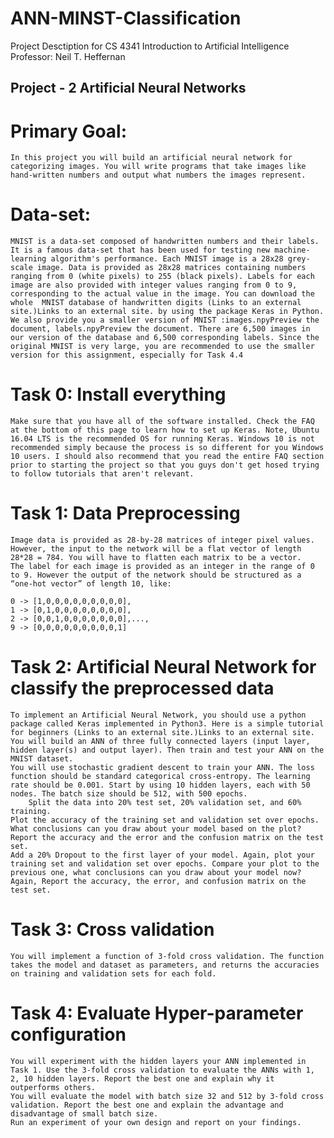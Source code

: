 # ANN-MINST-Classification

Project Desctiption for CS 4341 Introduction to Artificial Intelligence
Professor: Neil T. Heffernan

## Project - 2 Artificial Neural Networks

# Primary Goal:

	In this project you will build an artificial neural network for categorizing images. You will write programs that take images like hand-written numbers and output what numbers the images represent.

# Data-set:
	MNIST is a data-set composed of handwritten numbers and their labels. It is a famous data-set that has been used for testing new machine-learning algorithm's performance. Each MNIST image is a 28x28 grey-scale image. Data is provided as 28x28 matrices containing numbers ranging from 0 (white pixels) to 255 (black pixels). Labels for each image are also provided with integer values ranging from 0 to 9, corresponding to the actual value in the image. You can download the whole  MNIST database of handwritten digits (Links to an external site.)Links to an external site. by using the package Keras in Python. We also provide you a smaller version of MNIST :images.npyPreview the document, labels.npyPreview the document. There are 6,500 images in our version of the database and 6,500 corresponding labels. Since the original MNIST is very large, you are recommended to use the smaller version for this assignment, especially for Task 4.4

# Task 0: Install everything

	Make sure that you have all of the software installed. Check the FAQ at the bottom of this page to learn how to set up Keras. Note, Ubuntu 16.04 LTS is the recommended OS for running Keras. Windows 10 is not recommended simply because the process is so different for you Windows 10 users. I should also recommend that you read the entire FAQ section prior to starting the project so that you guys don't get hosed trying to follow tutorials that aren't relevant.

# Task 1: Data Preprocessing

	Image data is provided as 28-by-28 matrices of integer pixel values. However, the input to the network will be a flat vector of length 28*28 = 784. You will have to flatten each matrix to be a vector.
	The label for each image is provided as an integer in the range of 0 to 9. However the output of the network should be structured as a “one-hot vector” of length 10, like:

	0 -> [1,0,0,0,0,0,0,0,0,0],
	1 -> [0,1,0,0,0,0,0,0,0,0],
	2 -> [0,0,1,0,0,0,0,0,0,0],...,
	9 -> [0,0,0,0,0,0,0,0,0,1]

# Task 2: Artificial Neural Network for classify the preprocessed data

	To implement an Artificial Neural Network, you should use a python package called Keras implemented in Python3. Here is a simple tutorial for beginners (Links to an external site.)Links to an external site.
	You will build an ANN of three fully connected layers (input layer, hidden layer(s) and output layer). Then train and test your ANN on the MNIST dataset.
	You will use stochastic gradient descent to train your ANN. The loss function should be standard categorical cross-entropy. The learning rate should be 0.001. Start by using 10 hidden layers, each with 50 nodes. The batch size should be 512, with 500 epochs.
		Split the data into 20% test set, 20% validation set, and 60% training.
	Plot the accuracy of the training set and validation set over epochs. What conclusions can you draw about your model based on the plot?
	Report the accuracy and the error and the confusion matrix on the test set.
	Add a 20% Dropout to the first layer of your model. Again, plot your training set and validation set over epochs. Compare your plot to the previous one, what conclusions can you draw about your model now?
	Again, Report the accuracy, the error, and confusion matrix on the test set.

# Task 3: Cross validation

	You will implement a function of 3-fold cross validation. The function takes the model and dataset as parameters, and returns the accuracies on training and validation sets for each fold.

# Task 4: Evaluate Hyper-parameter configuration

	You will experiment with the hidden layers your ANN implemented in Task 1. Use the 3-fold cross validation to evaluate the ANNs with 1, 2, 10 hidden layers. Report the best one and explain why it outperforms others.
	You will evaluate the model with batch size 32 and 512 by 3-fold cross validation. Report the best one and explain the advantage and disadvantage of small batch size.
	Run an experiment of your own design and report on your findings.

